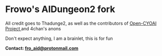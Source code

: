 # Frowo's AIDungeon2 fork

All credit goes to Thadunge2, as well as the contributors of <a href="thub.com/VBPXKSMI/Open-CYOAI-Project">Open-CYOAI Project </a> and 4chan's anons

Don't expect anything, I am a brainlet, this is for fun

**Contact: fro_aid@protonmail.com**
